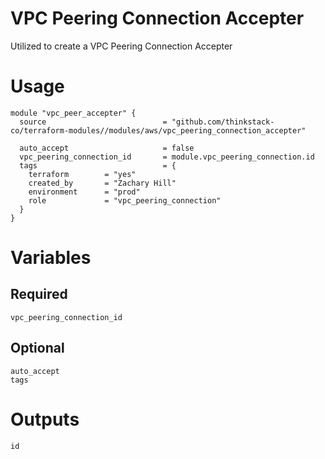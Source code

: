 
# VPC Peering Connection Accepter
Utilized to create a VPC Peering Connection Accepter

# Usage
    module "vpc_peer_accepter" {
      source                          = "github.com/thinkstack-co/terraform-modules//modules/aws/vpc_peering_connection_accepter"
      
      auto_accept                     = false
      vpc_peering_connection_id       = module.vpc_peering_connection.id
      tags                            = {
        terraform        = "yes"
        created_by       = "Zachary Hill"
        environment      = "prod"
        role             = "vpc_peering_connection"
      }
    }

# Variables
## Required
    vpc_peering_connection_id

## Optional
    auto_accept
    tags
    

# Outputs
    id
